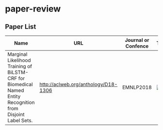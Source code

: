 # paper-review


## Paper List

| Name | URL | Journal or Confence | Tags | Summary |
| -- | -- | -- | --| --- |
|Marginal Likelihood Training of BiLSTM-CRF for Biomedical Named Entity Recognition from Disjoint Label Sets.  | http://aclweb.org/anthology/D18-1306  | EMNLP2018  | ![](https://img.shields.io/badge/NLP-NER-green.svg)   | [ppt](./D18-1306.md) |   
